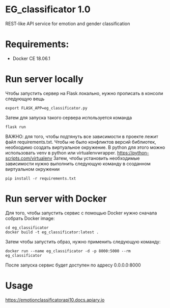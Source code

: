 # EG_classificator 1.0
REST-like API service for emotion and gender classification

# Requirements:

* Docker CE 18.06.1

# Run server locally
Чтобы запустить сервер на Flask локально, нужно прописать в консоли следующую вещь 
```
export FLASK_APP=eg_classificator.py
```
Затем для запуска такого сервера используется команда 
```
flask run
```
ВАЖНО: для того, чтобы подтянуть все зависимости в проекте лежит файл requirements.txt. Чтобы не было конфликтов версий библиотек, необходимо создать виртуальное окружение. В python для этого можно использовать venv в python или virtualenvwrapper. https://python-scripts.com/virtualenv
Затем, чтобы установить необходимые зависимости нужно выполнить следующую команду в созданном виртуальном окружении
```
pip install -r requirements.txt
```
# Run server with Docker
Для того, чтобы запустить сервис с помощью Docker нужно сначала собрать Docker image:
```
cd eg_classificator
docker build -t eg_classificator:latest .
```
Затем чтобы запустить образ, нужно применить следующую команду:
```
docker run --name eg_classificator -d -p 8000:5000 --rm eg_classificator
```
После запуска сервис будет доступен по адресу 0.0.0.0:8000

# Usage
https://emotionclassificatorapi10.docs.apiary.io
